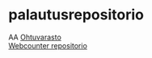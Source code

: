 # palautusrepositorio
AA
[Ohtuvarasto](https://github.com/UncSald/ohtuvarasto)  
[Webcounter repositorio](https://github.com/UncSald/webcounter)

